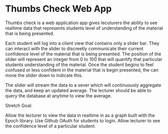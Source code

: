 # Thumbs Check Web App

Thumbs check is a web application app gives lecuturers the ability to see realtime data that represents students level of understanding of the material that is being presented.

Each student will log into a client view that contains only a slider bar. They can interact with the slider to discreetly communicate their current confidence level of the material that is being presented. The position of the slider will represent an integer from 0 to 100 that will quantify that particular students understanding of the material. Once the student begins to feel confused or less confident in the material that is begin presented, the can move the slider down to indicate this.

The slider will stream the data to a sever which will continuously aggregate the data, and keep an updated average. The lecturer should be able to query the database at anytime to view the average.



Stretch Goal:

Allow the lecturer to view the data in realtime in as a graph built with the Epoch library.
Use Github OAuth for students to login.
Allow lecturer to see the confidence level of a particular student.
